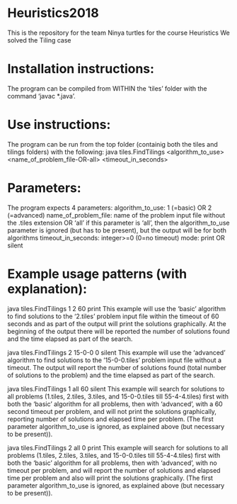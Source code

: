 # Heuristics2018
This is the repository for the team Ninya turtles for the course Heuristics
We solved the Tiling case
# Installation instructions:
The program can be compiled from WITHIN the ‘tiles’ folder with the command ‘javac *.java’. 
# Use instructions:
The program can be run from the top folder (containig both the tiles and tilings folders) with the following: 
java tiles.FindTilings <algorithm_to_use> <name_of_problem_file-OR-all> <timeout_in_seconds> <mode>

# Parameters:
The program expects 4 parameters:
algorithm_to_use: 1 (=basic) OR 2 (=advanced)
name_of_problem_file: name of the problem input file without the .tiles extension OR ‘all’ 
	if this parameter is ‘all’, then the algorithm_to_use parameter is ignored (but has to be present), but the output will be for both algorithms
timeout_in_seconds: integer>=0 (0=no timeout)
mode: print OR silent

# Example usage patterns (with explanation):
java tiles.FindTilings 1 2 60 print
This example will use the ‘basic’ algorithm to find solutions to the ‘2.tiles’ problem input file within the timeout of 60 seconds and as part of the output will print the solutions graphically. At the beginning of the output there will be reported the number of solutions found and the time elapsed as part of the search.

java tiles.FindTilings 2 15-0-0 0 silent
This example will use the ‘advanced’ algorithm to find solutions to the ’15-0-0.tiles’ problem input file without a timeout. The output will report the number of solutions found (total number of solutions to the problem) and the time elapsed as part of the search.

java tiles.FindTilings 1 all 60 silent
This example will search for solutions to all problems (1.tiles, 2.tiles, 3.tiles, and 15-0-0.tiles till 55-4-4.tiles) first with both the ‘basic’ algorithm for all problems, then with ‘advanced’, with a 60 second timeout per problem, and will not print the solutions graphically, reporting number of solutions and elapsed time per problem. (The first parameter algorithm_to_use is ignored, as explained above (but necessary to be present)).

java tiles.FindTilings 2 all 0 print
This example will search for solutions to all problems (1.tiles, 2.tiles, 3.tiles, and 15-0-0.tiles till 55-4-4.tiles) first with both the ‘basic’ algorithm for all problems, then with ‘advanced’, with no timeout per problem, and will report the number of solutions and elapsed time per problem and also will print the solutions graphically. (The first parameter algorithm_to_use is ignored, as explained above (but necessary to be present)).
